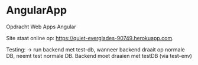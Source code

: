 # AngularApp
Opdracht Web Apps Angular

Site staat online op: https://quiet-everglades-90749.herokuapp.com.

Testing:
  -> run backend met test-db, wanneer backend draait op normale DB, neemt test normale DB. Backend moet draaien met testDB (via test-env)
